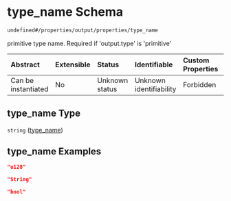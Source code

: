# type\_name Schema

```txt
undefined#/properties/output/properties/type_name
```

primitive type name. Required if 'output.type' is 'primitive'

| Abstract            | Extensible | Status         | Identifiable            | Custom Properties | Additional Properties | Access Restrictions | Defined In                                                                     |
| :------------------ | :--------- | :------------- | :---------------------- | :---------------- | :-------------------- | :------------------ | :----------------------------------------------------------------------------- |
| Can be instantiated | No         | Unknown status | Unknown identifiability | Forbidden         | Allowed               | none                | [algorithm\_lens.json\*](../../out/algorithm_lens.json "open original schema") |

## type\_name Type

`string` ([type\_name](algorithm_lens-properties-output-properties-type_name.md))

## type\_name Examples

```json
"u128"
```

```json
"String"
```

```json
"bool"
```
